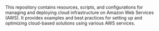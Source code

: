 This repository contains resources, scripts, and configurations for managing and deploying cloud infrastructure on Amazon Web Services (AWS). It provides examples and best practices for setting up and optimizing cloud-based solutions using various AWS services.
